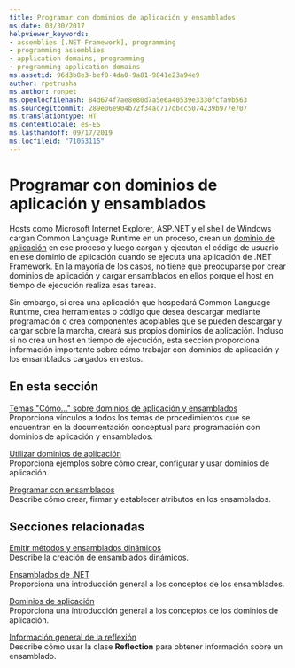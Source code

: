 ```yaml
---
title: Programar con dominios de aplicación y ensamblados
ms.date: 03/30/2017
helpviewer_keywords:
- assemblies [.NET Framework], programming
- programming assemblies
- application domains, programming
- programming application domains
ms.assetid: 96d3b8e3-bef8-4da0-9a81-9841e23a94e9
author: rpetrusha
ms.author: ronpet
ms.openlocfilehash: 84d674f7ae8e80d7a5e6a40539e3330fcfa9b563
ms.sourcegitcommit: 289e06e904b72f34ac717dbcc5074239b977e707
ms.translationtype: HT
ms.contentlocale: es-ES
ms.lasthandoff: 09/17/2019
ms.locfileid: "71053115"
---
```

# <a name="programming-with-application-domains-and-assemblies"></a>Programar con dominios de aplicación y ensamblados

Hosts como Microsoft Internet Explorer, ASP.NET y el shell de Windows cargan Common Language Runtime en un proceso, crean un [dominio de aplicación](application-domains.md) en ese proceso y luego cargan y ejecutan el código de usuario en ese dominio de aplicación cuando se ejecuta una aplicación de .NET Framework. En la mayoría de los casos, no tiene que preocuparse por crear dominios de aplicación y cargar ensamblados en ellos porque el host en tiempo de ejecución realiza esas tareas.  
  
Sin embargo, si crea una aplicación que hospedará Common Language Runtime, crea herramientas o código que desea descargar mediante programación o crea componentes acoplables que se pueden descargar y cargar sobre la marcha, creará sus propios dominios de aplicación. Incluso si no crea un host en tiempo de ejecución, esta sección proporciona información importante sobre cómo trabajar con dominios de aplicación y los ensamblados cargados en estos.  
  
## <a name="in-this-section"></a>En esta sección  

[Temas "Cómo..." sobre dominios de aplicación y ensamblados](application-domains-and-assemblies-how-to-topics.md)  
Proporciona vínculos a todos los temas de procedimientos que se encuentran en la documentación conceptual para programación con dominios de aplicación y ensamblados.  
  
[Utilizar dominios de aplicación](use.md)  
Proporciona ejemplos sobre cómo crear, configurar y usar dominios de aplicación.  
  
[Programar con ensamblados](../../standard/assembly/program.md)  
Describe cómo crear, firmar y establecer atributos en los ensamblados.  
  
## <a name="related-sections"></a>Secciones relacionadas  

[Emitir métodos y ensamblados dinámicos](../reflection-and-codedom/emitting-dynamic-methods-and-assemblies.md)  
Describe la creación de ensamblados dinámicos.  
  
[Ensamblados de .NET](../../standard/assembly/index.md)  
Proporciona una introducción general a los conceptos de los ensamblados.  
  
[Dominios de aplicación](application-domains.md)  
Proporciona una introducción general a los conceptos de los dominios de aplicación.  
  
[Información general de la reflexión](../reflection-and-codedom/reflection.md)  
Describe cómo usar la clase **Reflection** para obtener información sobre un ensamblado.
